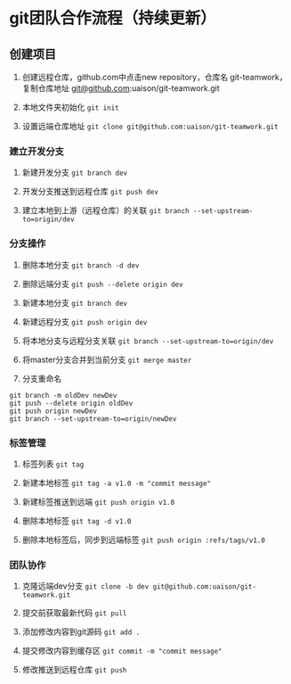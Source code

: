 # git团队合作流程（持续更新）

## 创建项目

1. 创建远程仓库，github.com中点击new repository，仓库名 git-teamwork，复制仓库地址 git@github.com:uaison/git-teamwork.git

2. 本地文件夹初始化 `git init`

3. 设置远端仓库地址 `git clone git@github.com:uaison/git-teamwork.git`

### 建立开发分支

1. 新建开发分支 `git branch dev`

2. 开发分支推送到远程仓库 `git push dev`

3. 建立本地到上游（远程仓库）的关联 `git branch --set-upstream-to=origin/dev`

### 分支操作

1. 删除本地分支 `git branch -d dev`

2. 删除远端分支 `git push --delete origin dev`

3. 新建本地分支 `git branch dev`

4. 新建远程分支 `git push origin dev`

5. 将本地分支与远程分支关联 `git branch --set-upstream-to=origin/dev`

6. 将master分支合并到当前分支 `git merge master`

7. 分支重命名
```
git branch -m oldDev newDev
git push --delete origin oldDev
git push origin newDev
git branch --set-upstream-to=origin/newDev
```


### 标签管理

1. 标签列表 `git tag`

2. 新建本地标签 `git tag -a v1.0 -m "commit message"`

3. 新建标签推送到远端 `git push origin v1.0`

4. 删除本地标签 `git tag -d v1.0`

5. 删除本地标签后，同步到远端标签 `git push origin :refs/tags/v1.0`

### 团队协作

1. 克隆远端dev分支 `git clone -b dev git@github.com:uaison/git-teamwork.git`

2. 提交前获取最新代码 `git pull`

3. 添加修改内容到git源码 `git add .`

4. 提交修改内容到缓存区 `git commit -m "commit message"`

5. 修改推送到远程仓库 `git push`

